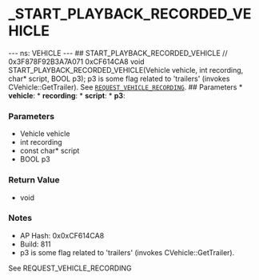 # _START_PLAYBACK_RECORDED_VEHICLE

--- ns: VEHICLE --- ## START_PLAYBACK_RECORDED_VEHICLE  // 0x3F878F92B3A7A071 0xCF614CA8 void START_PLAYBACK_RECORDED_VEHICLE(Vehicle vehicle, int recording, char* script, BOOL p3);  p3 is some flag related to 'trailers' (invokes CVehicle::GetTrailer).  See [`REQUEST_VEHICLE_RECORDING`](#_0xAF514CABE74CBF15).  ## Parameters * **vehicle**: * **recording**: * **script**: * **p3**:

### Parameters
* Vehicle vehicle
* int recording
* const char* script
* BOOL p3

### Return Value
* void

### Notes
* AP Hash: 0x0xCF614CA8
* Build: 811
* p3 is some flag related to 'trailers' (invokes CVehicle::GetTrailer).

See REQUEST_VEHICLE_RECORDING

